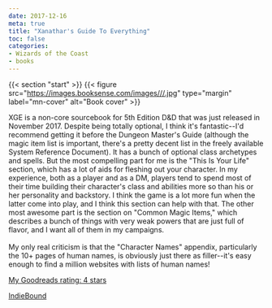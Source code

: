```yaml
---
date: 2017-12-16
meta: true
title: "Xanathar's Guide To Everything"
toc: false
categories:
- Wizards of the Coast
- books
---
```


{{< section "start" >}}
{{< figure src="https://images.booksense.com/images///.jpg" type="margin" label="mn-cover" alt="Book cover" >}}

XGE is a non-core sourcebook for 5th Edition D&amp;D that was just released in November 2017. Despite being totally optional, I think it's fantastic--I'd recommend getting it before the Dungeon Master's Guide (although the magic item list is important, there's a pretty decent list in the freely available System Reference Document). It has a bunch of optional class archetypes and spells. But the most compelling part for me is the "This Is Your Life" section, which has a lot of aids for fleshing out your character. In my experience, both as a player and as a DM, players tend to spend most of their time building their character's class and abilities more so than his or her personality and backstory. I think the game is a lot more fun when the latter come into play, and I think this section can help with that. The other most awesome part is the section on "Common Magic Items," which describes a bunch of things with very weak powers that are just full of flavor, and I want all of them in my campaigns.<br /><br />My only real criticism is that the "Character Names" appendix, particularly the 10+ pages of human names, is obviously just there as filler--it's easy enough to find a million websites with lists of human names!

[My Goodreads rating: 4 stars](https://www.goodreads.com/review/show/2210531097)  

[IndieBound](https://www.indiebound.org/book/)
